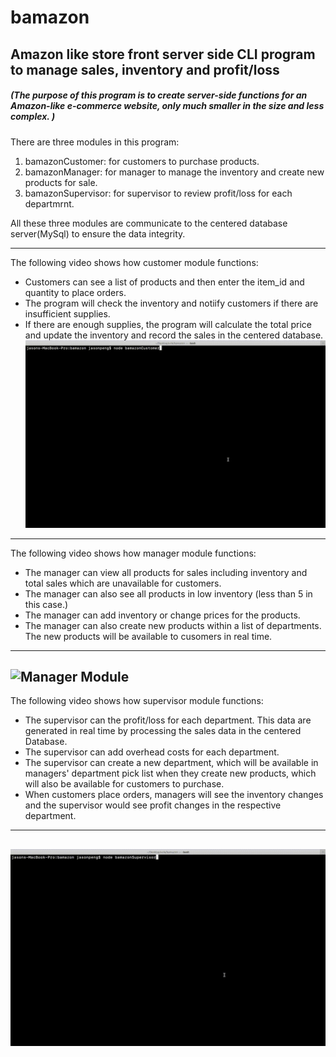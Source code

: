 # **bamazon**
## Amazon like store front server side CLI program to manage sales, inventory and profit/loss

##### (The purpose of this program is to create server-side functions for an Amazon-like e-commerce website, only much smaller in the size and less complex. )

There are three modules in this program:
1. bamazonCustomer: for customers to purchase products. 
2. bamazonManager: for manager to manage the inventory and create new products for sale. 
3. bamazonSupervisor: for supervisor to review profit/loss for each departmrnt.

All these three modules are communicate to the centered database server(MySql) to ensure the data integrity. 

---
The following video shows how customer module functions:
* Customers can see a list of products and then enter the item_id and quantity to place orders.
* The program will check the inventory and notiify customers if there are insufficient supplies.
* If there are enough supplies, the program will calculate the total price and update the inventory and record the sales in the centered database. 
![Customer Module](./info/bamazon-customer.gif)
---

The following video shows how manager module functions:
* The manager can view all products for sales including inventory and total sales which are unavailable for customers.
* The manager can also see all products in low inventory (less than 5 in this case.)
* The manager can add inventory or change prices for the products.
* The manager can also create new products within a list of departments. The new products will be available to cusomers in real time.
---
![Manager Module](./info/bamazon-manager.gif)
---

The following video shows how supervisor module functions:
* The supervisor can the profit/loss for each department. This data are generated in real time by processing the sales data in the centered Database.
* The supervisor can add overhead costs for each department.
* The supervisor can create a new department, which will be available in managers' department pick list when they create new products, which will also be available for customers to purchase.
* When customers place orders, managers will see the inventory changes and the supervisor would see profit changes in the respective department. 
---
![Supervisor Module](./info/bamazon-supervisor.gif)
---